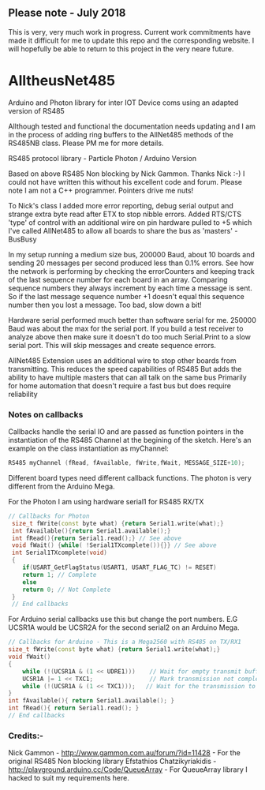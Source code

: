 ## Please note - July 2018

This is very, very much work in progress. Current work commitments have made it difficult for me to update this repo and the corresponding website. I will hopefully be able to return to this project in the very neare future.


# AlltheusNet485
Arduino and Photon library for inter IOT Device coms using an adapted version of RS485

Allthough tested and functional the documentation needs updating and I am in the process of adding ring buffers to the AllNet485 methods of the RS485NB class. Please PM me for more details. 

RS485 protocol library - Particle Photon / Arduino Version

Based on above RS485 Non blocking by Nick Gammon. Thanks Nick :-) I could not have written this without his excellent code and forum. Please note I am not a C++ programmer. Pointers drive me nuts!

To Nick's class I added more error reporting, debug serial output and strange extra byte read after ETX to stop nibble errors.
Added RTS/CTS 'type' of control with an additional wire on pin hardware pulled to +5 which I've called AllNet485 to allow all boards to share the bus as 'masters' - BusBusy

In my setup running a medium size bus, 200000 Baud, about 10 boards and sending 20 messages per second produced less than 0.1% errors. See how the network is performing by checking the errorCounters and keeping track of the last sequence number for each board in an array. Comparing sequence numbers they always increment by each time a message is sent. So if the last message sequence number +1 doesn't equal this sequence number then you lost a message. Too bad, slow down a bit!

Hardware serial performed much better than software serial for me. 250000 Baud was about the max for the serial port. If you build a test receiver to analyze above then make sure it doesn't do too much Serial.Print to a slow serial port. This will skip messages and create sequence errors.

AllNet485 Extension uses an additional wire to stop other boards from transmitting. This reduces the speed capabilities of RS485
But adds the ability to have multiple masters that can all talk on the same bus
Primarily for home automation that doesn't require a fast bus but does require reliability

### Notes on callbacks
Callbacks handle the serial IO and are passed as function pointers in the instantiation of the RS485 Channel at the begining of the sketch. Here's an example on the class instantiation as myChannel:
```CPP
RS485 myChannel (fRead, fAvailable, fWrite,fWait, MESSAGE_SIZE+10);
```

Different board types need different callback functions. The photon is very different from the Arduino Mega. 

For the Photon I am using hardware serial1 for RS485 RX/TX
```CPP
// Callbacks for Photon
 size_t fWrite(const byte what) {return Serial1.write(what);}
 int fAvailable(){return Serial1.available();}
 int fRead(){return Serial1.read();} // See above
 void fWait() {while( !Serial1TXcomplete()){}} // See above
 int Serial1TXcomplete(void)
 {
	if(USART_GetFlagStatus(USART1, USART_FLAG_TC) != RESET)
	return 1; // Complete
	else
	return 0; // Not Complete
 }
 // End callbacks
```

For Arduino serial callbacks use this but change the port numbers. E.G UCSR1A would be UCSR2A for the second serial2 on an Arduino Mega. 
```CPP
// Callbacks for Arduino - This is a Mega2560 with RS485 on TX/RX1
size_t fWrite(const byte what) {return Serial1.write(what);}
void fWait()
{
	while (!(UCSR1A & (1 << UDRE1)))	// Wait for empty transmit buffer
	UCSR1A |= 1 << TXC1;				// Mark transmission not complete
	while (!(UCSR1A & (1 << TXC1)));   // Wait for the transmission to complete
}
int fAvailable(){ return Serial1.available(); }
int fRead(){ return Serial1.read(); }
// End callbacks
```
### Credits:-
Nick Gammon - http://www.gammon.com.au/forum/?id=11428 - For the original RS485 Non blocking library
Efstathios Chatzikyriakidis - http://playground.arduino.cc/Code/QueueArray - For QueueArray library I hacked to suit my requirements here.



